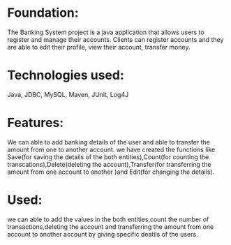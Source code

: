 # Foundation:
The Banking System project is a java application that allows users to register and manage their accounts. Clients can register accounts and they are able to edit their profile, view their account, transfer money.
# Technologies used:
Java, JDBC, MySQL, Maven, JUnit, Log4J
# Features:
We can able to add banking details of the user and able to transfer the amount from one to another account. we have created the functions like Save(for saving the details of the both entities),Count(for counting the transcations),Delete(deleting the account),Transfer(for transferring the amount from one account to another )and Edit(for changing the details).
# Used:
we can able to add the values in the both entities,count the number of transactions,deleting the account and transferring the amount from one account to another account by giving specific deatils of the users.
